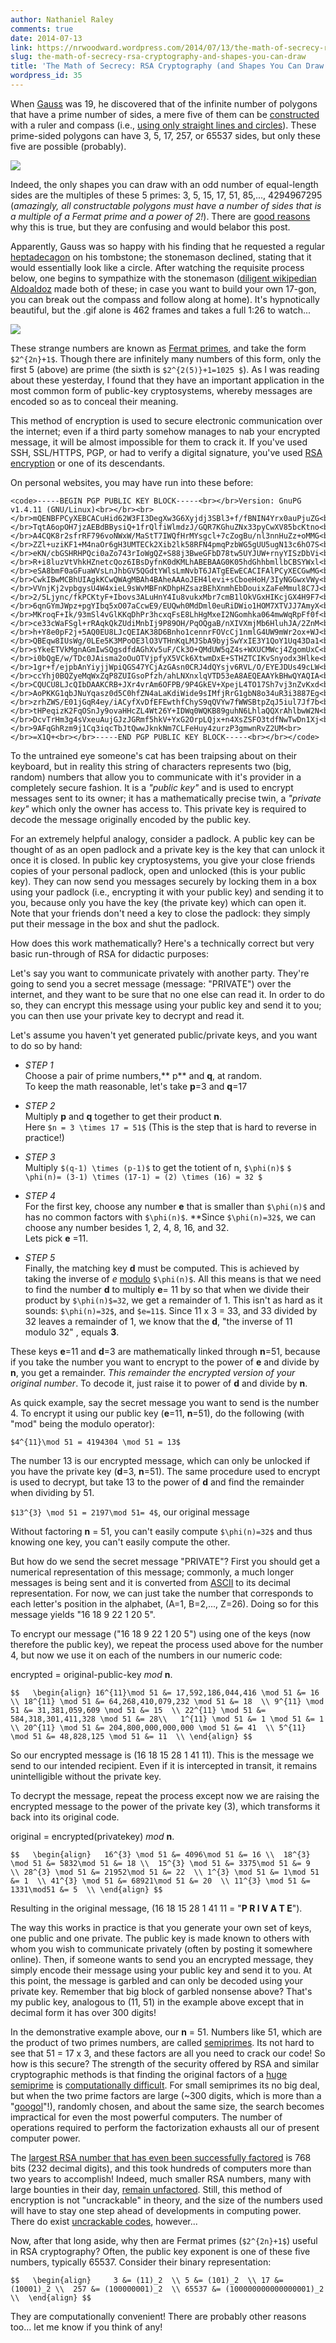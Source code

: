 ```yaml
---
author: Nathaniel Raley
comments: true
date: 2014-07-13 
link: https://nrwoodward.wordpress.com/2014/07/13/the-math-of-secrecy-rsa-cryptography-and-shapes-you-can-draw/
slug: the-math-of-secrecy-rsa-cryptography-and-shapes-you-can-draw
title: 'The Math of Secrecy: RSA Cryptography (and Shapes You Can Draw!)'
wordpress_id: 35
---
```


When [Gauss](https://en.wikipedia.org/wiki/Carl_Friedrich_Gauss) was 19, he discovered that of the infinite number of polygons that have a prime number of sides, a mere five of them can be [constructed](https://en.wikipedia.org/wiki/Constructible_polygon) with a ruler and compass (i.e., [using only straight lines and circles](https://en.wikipedia.org/wiki/Compass-and-straightedge_construction)). These prime-sided polygons can have 3, 5, 17, 257, or 65537 sides, but only these five are possible (probably).  
  


[![](https://nrwoodward.files.wordpress.com/2014/07/064f5-pentagon.gif)](https://nrwoodward.files.wordpress.com/2014/07/064f5-pentagon.gif)

  
Indeed, the only shapes you can draw with an odd number of equal-length sides are the multiples of these 5 primes: 3, 5, 15, 17, 51, 85,..., 4294967295  
(_amazingly, all constructable polygons must have a number of sides that is a multiple of a Fermat prime and a power of 2!_). There are [good reasons](http://mathworld.wolfram.com/TrigonometryAngles.html) why this is true, but they are confusing and would belabor this post.  
  
Apparently, Gauss was so happy with his finding that he requested a regular [heptadecagon](https://en.wikipedia.org/wiki/Heptadecagon) on his tombstone; the stonemason declined, stating that it would essentially look like a circle. After watching the requisite process below, one begins to sympathize with the stonemason ([diligent wikipedian Aldoaldoz](https://commons.wikimedia.org/wiki/User:Aldoaldoz) made both of these; in case you want to build your own 17-gon, you can break out the compass and follow along at home). It's hypnotically beautiful, but the .gif alone is 462 frames and takes a full 1:26 to watch...  
  


[![](https://nrwoodward.files.wordpress.com/2014/07/e8377-17gon.gif)](https://nrwoodward.files.wordpress.com/2014/07/e8377-17gon.gif)

  
These strange numbers are known as [Fermat primes](https://en.wikipedia.org/wiki/Fermat_prime), and take the form `$2^{2n}+1$`. Though there are infinitely many numbers of this form, only the first 5 (above) are prime (the sixth is `$2^{2(5)}+1=1025 $`). As I was reading about these yesterday, I found that they have an important application in the most common form of public-key cryptosystems, whereby messages are encoded so as to conceal their meaning.  
  
This method of encryption is used to secure electronic communication over the internet; even if a third party somehow manages to nab your encrypted message, it will be almost impossible for them to crack it. If you've used SSH, SSL/HTTPS, PGP, or had to verify a digital signature, you've used [RSA encryption](https://en.wikipedia.org/wiki/RSA_encryption) or one of its descendants.  
  
On personal websites, you may have run into these before:  
  

    
    <code>-----BEGIN PGP PUBLIC KEY BLOCK-----<br></br>Version: GnuPG v1.4.11 (GNU/Linux)<br></br><br></br>mQENBFPCyXEBCACuHid62W3FI3DegXw3G6Xyjdj3SBl3+f/fBNIN4Yrx0auPjuZG<br></br>TqtA6opOH7jzAEBdBBysiQ+1frQlfiWlmdzJ/GQR7KGhuZNx33pyCwXV85bcKtno<br></br>A4CQK8r2sfrRF796voNWxW/MaStT7IWQfHrMYsgcl+7cZogBu/nl3nnHuZz+oMMG<br></br>ZZl+uziKF1+M4naOr6gH3UMTECk2Xib2lk58RFN4pmqPzbWG5gUU5ugN13c6hO7S<br></br>eKN/cbGSHRHPQci0aZo743rIoWgQZ+S88j3BweGFbD78tw5UYJUW+rnyYISzDbVi<br></br>R+i8luzVtVhkHZnetcQoz6IBsDyfnK0dKMLhABEBAAG0K05hdGhhbmllbCBSYWxl<br></br>eSA8bmF0aGFuaWVsLnJhbGV5QGdtYWlsLmNvbT6JATgEEwECACIFAlPCyXECGwMG<br></br>CwkIBwMCBhUIAgkKCwQWAgMBAh4BAheAAAoJEH4levi+sCboeHoH/3IyNGGwxVWy<br></br>VVnjKj2vpbgysU4W4xieL9sWvMBFnKDhpHZsazBEhXnmhEbDouixZaFeMmul8C7J<br></br>2/5Ljync/fkPCKtyF+Ibovs3ALuHnY4Iu8vukxMbr7cmB1lOkVGxHIKcjGX4H9F7<br></br>6qnGYmJWpz+pgYIbq5xO07aCcwE9/EUQwh0MdDml0euRiDWio1HOM7XTVJJ7AmyX<br></br>MKroqF+Ik/93mSl4vGlKKqDhPr3hcxqFsE8LhHgMxeI2NGomhka064mwWqRpFf0f<br></br>ce33cWaFSgl+rRAqkQkZUdiMnbIj9P89OH/PqOQgaB/nXIVXmjMb6HluhJA/2ZnM<br></br>h+Y8e0pF2j+5AQ0EU8LJcQEIAK38D6Bnho1cennrFOVcCj1nmlG4UW9mWr2ox+WJ<br></br>QBEqw8IUsWg/0LEe5K3MPoOE3lO3VTHnKqLMJSbA9byjSwYxIE3Y1QoY1Uq43Da1<br></br>sYkeETVkMgnAGmIwSQgsdfdAGhXv5uF/Ck3O+QMdUW5qZ4s+WXUCMWcj4ZgomUxC<br></br>i0bQgE/w/TDc0JAisma2oOuOTVjpfyX5VCk6XtwmDxE+STHZTCIKvSnyodx3Hlke<br></br>1gr+f/ejpbAnYiyjjWpiQGS47YCjAzGAsn0CRJ4dQYsjv6RVL/O/EYEJDUs49cLW<br></br>ccYhj0BQZyeMqWxZqP8ZUIGsoPfzh/ahLNXnxlqVTD53eA8AEQEAAYkBHwQYAQIA<br></br>CQUCU8LJcQIbDAAKCRB+JXr4vrAm6OFPB/9P4GkEV+XpejL4TO17Sh7vj3nZvKxd<br></br>AoPKKG1qbJNuYqasz0d5C0hfZN4aLaKdiWide9sIMfjRrG1gbN8o34uR3i3887Eg<br></br>zrhZWS/E01jGqR4ey/iACyfXvDfEFEwthfChyS9qQVYw7fWWSBtpZqJ5iul7Jf7b<br></br>tHPeqizK2FqOSnJy9ovaHHcZL4Wt26Y+IDWq0WQKB89guhN6LhlaQQXrAhlbwW2N<br></br>DcvTrHm3g4sVxeuAujGJzJGRmf5hkV+YxG2OrpLQjx+n4XsZSFO3tdfNwTwDn1Xj<br></br>9AFqGhRzm9j1Cq3iqcTbJtQwwJknkNm7CLFeHuy4zurzP3gmwnRvZ2UM<br></br>=X1Q+<br></br>-----END PGP PUBLIC KEY BLOCK-----<br></br></code>

  
To the untrained eye someone's cat has been traipsing about on their keyboard, but in reality this string of characters represents two (big, random) numbers that allow you to communicate with it's provider in a completely secure fashion. It is a _"public key"_ and is used to encrypt messages sent to its owner; it has a mathematically precise twin, a _"private key"_ which only the owner has access to. This private key is required to decode the message originally encoded by the public key.  
  
For an extremely helpful analogy, consider a padlock. A public key can be thought of as an open padlock and a private key is the key that can unlock it once it is closed. In public key cryptosystems, you give your close friends copies of your personal padlock, open and unlocked (this is your public key). They can now send you messages securely by locking them in a box using your padlock (i.e., encrypting it with your public key) and sending it to you, because only you have the key (the private key) which can open it. Note that your friends don't need a key to close the padlock: they simply put their message in the box and shut the padlock.   
  
How does this work mathematically? Here's a technically correct but very basic run-through of RSA for didactic purposes:   
  
Let's say you want to communicate privately with another party. They're going to send you a secret message (message: "PRIVATE") over the internet, and they want to be sure that no one else can read it. In order to do so, they can encrypt this message using your public key and send it to you; you can then use your private key to decrypt and read it.  
  
Let's assume you haven't yet generated public/private keys, and you want to do so by hand:  
  
* _STEP 1_  
Choose a pair of prime numbers,** p** and **q**, at random.  
To keep the math reasonable, let's take **p**=3 and **q**=17  
  
* _STEP 2_  
Multiply **p** and **q** together to get their product **n**.  
Here `$n = 3 \times 17 = 51$` (This is the step that is hard to reverse in practice!)  
  
* _STEP 3_  
Multiply `$(q-1) \times (p-1)$` to get the totient of n, `$\phi(n)$`
`$ \phi(n)= (3-1) \times (17-1) = (2) \times (16) = 32 $`
  
* _STEP 4_  
For the first key, choose any number **e** that is smaller than `$\phi(n)$` and has no common factors with `$\phi(n)$`. **Since `$\phi(n)=32$`, we can choose any number besides 1, 2, 4, 8, 16, and 32.   
Lets pick **e** =11.  
  
* _STEP 5_  
Finally, the matching key **d** must be computed. This is achieved by taking the inverse of *e* [modulo](https://en.wikipedia.org/wiki/Modular_arithmetic) `$\phi(n)$`. All this means is that we need to find the number **d** to  multiply **e**= 11 by so that when we divide their product by `$\phi(n)$=32`, we get a  remainder of 1. This isn't as hard as it sounds: `$\phi(n)=32$`, and `$e=11$`. Since 11 x 3 = 33, and 33 divided by 32 leaves a remainder of 1, we know that the **d**, "the inverse of 11 modulo 32" , equals **3**.  
  
These keys **e**=11 and **d**=3 are mathematically linked through **n**=51, because   
if you take the number you want to encrypt to the power of **e** and divide by **n**, you get a remainder. _This remainder the encrypted version of your original number_. To decode it, just raise it to power of **d** and divide by **n**.  
  
As quick example, say the secret message you want to send is the number 4. To encrypt it using our public key (**e**=11, **n**=51), do the following (with "mod" being the modulo operator):
  
`$4^{11}\mod 51 = 4194304 \mod 51 = 13$`
  
The number 13 is our encrypted message, which can only be unlocked if you have the private key (**d**=3, **n**=51). The same procedure used to encrypt is used to decrypt, but take 13 to the power of **d** and find the remainder when dividing by 51.  
  
`$13^{3} \mod 51 = 2197\mod 51= 4$`, our original message  
  
Without factoring **n** = 51, you can't easily compute `$\phi(n)=32$` and thus knowing one key, you can't easily compute the other.  
  
  
  
But how do we send the secret message "PRIVATE"? First you should get a numerical representation of this message;  commonly, a much longer messages is being sent and it is converted from  [ASCII](https://en.wikipedia.org/wiki/ASCII#ASCII_printable_code_chart) to its decimal representation. For now, we can just take the  number that corresponds to each letter's position in the alphabet, (A=1,  B=2,..., Z=26). Doing so for this message yields "16 18 9 22 1 20 5".  
  
To encrypt our message ("16 18 9 22 1 20 5") using one of the keys (now therefore the public key), we repeat the process used above for the number 4, but now we use it on each of the numbers in our numeric code:  
  
encrypted = original-public-key _mod_ **n**.   

`$$  
\begin{align}
16^{11}\mod 51 &= 17,592,186,044,416 \mod 51 &= 16  \\
18^{11} \mod 51 &= 64,268,410,079,232 \mod 51 &= 18  \\
9^{11} \mod 51 &= 31,381,059,609 \mod 51 &= 15  \\
22^{11} \mod 51 &= 584,318,301,411,328 \mod 51 &= 28\\  
1^{11} \mod 51 &= 1 \mod 51 &= 1  \\
20^{11} \mod 51 &= 204,800,000,000,000 \mod 51 &= 41  \\
5^{11} \mod 51 &= 48,828,125 \mod 51 &= 11  \\
\end{align}
$$` 

So our encrypted message is (16 18 15 28 1 41 11). This is the message we send to our intended recipient. Even if it is intercepted in transit, it remains unintelligible without the private key.  
  
To decrypt the message, repeat the process except now we are raising the encrypted message to the power of the private key (3), which transforms it back into its original code.  
  
original = encrypted(privatekey) _mod_ **n**.  

`$$  
\begin{align}  
16^{3} \mod 51 &= 4096\mod 51 &= 16 \\ 
18^{3} \mod 51 &= 5832\mod 51 &= 18 \\ 
15^{3} \mod 51 &= 3375\mod 51 &= 9  \\
28^{3} \mod 51 &= 21952\mod 51 &= 22  \\
1^{3} \mod 51 &= 1\mod 51 &= 1  \\
41^{3} \mod 51 &= 68921\mod 51 &= 20  \\
11^{3} \mod 51 &= 1331\mod51 &= 5  \\
\end{align}
$$`   
  
Resulting in the original message, (16 18 15 28 1 41 11 = "**P R I V A T E**").   
  
  
The way this works in practice is that you generate your own set of keys, one public and one private. The public key is made known to others with whom you wish to communicate privately (often by posting it somewhere online). Then, if someone wants to send you an encrypted message, they simply encode their message using your public key and send it to you. At this point, the message is garbled and can only be decoded using your private key. Remember that big block of garbled nonsense above? That's my public key, analogous to (11, 51) in the example above except that in decimal form it has over 300 digits!  
  
In the demonstrative example above, our **n** = 51. Numbers like 51, which are the product of two primes numbers, are called [semiprimes](https://en.wikipedia.org/wiki/Semiprimes). Its not hard to see that 51 = 17 x 3, and these factors are all you need to crack our code! So how is this secure? The strength of the security offered by RSA and similar cryptographic methods is that finding the original factors of a [huge semiprime](https://en.wikipedia.org/wiki/RSA_numbers) is [computationally difficult](https://en.wikipedia.org/wiki/RSA_problem). For small semiprimes its no big deal, but when the two prime factors are large (~300 digits, which is more than a "[googol](https://en.wikipedia.org/wiki/Googol)"!), randomly chosen, and about the same size, the search becomes impractical for even the most powerful computers. The number of operations required to perform the factorization exhausts all our of present computer power.  
  
The [largest RSA number that has even been successfully factored](https://en.wikipedia.org/wiki/RSA-768#RSA-768) is 768 bits (232 decimal digits), and this took hundreds of computers more than two years to accomplish! Indeed, much smaller RSA numbers, many with large bounties in their day, [remain unfactored](https://en.wikipedia.org/wiki/RSA_numbers). Still, this method of encryption is not "uncrackable" in theory, and the size of the numbers used will have to stay one step ahead of developments in computing power. There do exist [uncrackable codes](https://en.wikipedia.org/wiki/One-time_pad), however...  
  
Now, after that long aside, why then are Fermat primes (`$2^{2n}+1$`) useful in RSA cryptography? Often, the public key exponent is one of these five numbers, typically 65537. Consider their binary representation:  

`$$  
\begin{align}    
3 &= (11)_2  \\
5 &= (101)_2  \\
17 &= (10001)_2 \\ 
257 &= (100000001)_2  \\
65537 &= (100000000000000001)_2 \\ 
\end{align}
$$`  
  
They are computationally convenient! There are probably other reasons too... let me know if you think of any!
